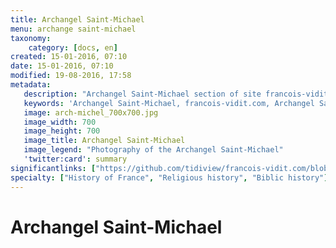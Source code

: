 ```yaml
---
title: Archangel Saint-Michael
menu: archange saint-michael
taxonomy:
    category: [docs, en]
created: 15-01-2016, 07:10
date: 15-01-2016, 07:10
modified: 19-08-2016, 17:58
metadata:
   description: "Archangel Saint-Michael section of site francois-vidit.com"
   keywords: 'Archangel Saint-Michael, francois-vidit.com, Archangel Saint-Michael section'
   image: arch-michel_700x700.jpg
   image_width: 700
   image_height: 700
   image_title: Archangel Saint-Michael
   image_legend: "Photography of the Archangel Saint-Michael"
   'twitter:card': summary
significantlinks: ["https://github.com/tidiview/francois-vidit.com/blob/develop/user/sites/docs/pages/01.reference/04.mont-saint-michel/01.arch-michel/chapter.en.md"]
specialty: ["History of France", "Religious history", "Biblic history"]
---
```


# Archangel Saint-Michael